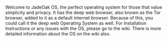 Welcome to JadeOak OS, the perfect operating system for those that value simplicity and privacy. 
It has the deep web browser, also known as the Tor browser, added to it as a default internet browser.
Because of this, you could call it the deep web Operating System as well. 
For Installation Instructions or any issues with the OS, please go to the wiki. There is more detailed information about the OS on the wiki also. 
